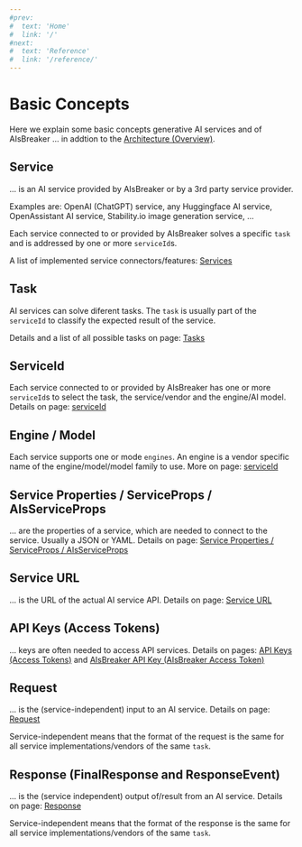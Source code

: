 ```yaml
---
#prev:
#  text: 'Home'
#  link: '/'
#next:
#  text: 'Reference'
#  link: '/reference/'
---
```


Basic Concepts
==============

Here we explain some basic concepts generative AI services and of AIsBreaker ... in addtion to the [Architecture (Overview)](architecture.md).


Service
-------
... is an AI service provided by AIsBreaker or by a 3rd party service provider.

Examples are: OpenAI (ChatGPT) service, any Huggingface AI service, OpenAssistant AI service, Stability.io image generation service, ...

Each service connected to or provided by AIsBreaker solves a specific `task` and is addressed by one or more `serviceId`s.

A list of implemented service connectors/features: [Services](./services)

Task
----

AI services can solve diferent tasks. The `task` is usually part of the `serviceId` to classify the expected result of the service.

Details and a list of all possible tasks on page: [Tasks](tasks.md)


ServiceId
---------
Each service connected to or provided by AIsBreaker has one or more `serviceId`s to select the task, the service/vendor and the engine/AI model. Details on page: [serviceId](serviceId.md)


Engine / Model
--------------
Each service supports one or mode `engines`. An engine is a vendor specific name of the engine/model/model family to use. More on page: [serviceId](serviceId.md)


Service Properties / ServiceProps / AIsServiceProps
---------------------------------------------------
... are the properties of a service, which are needed to connect to the service. Usually a JSON or YAML. Details on page: [Service Properties / ServiceProps / AIsServiceProps](service-properties.md)


Service URL
-----------
... is the URL of the actual AI service API. Details on page: [Service URL](url.md)


API Keys (Access Tokens)
------------------------
... keys are often needed to access API services. Details on pages: [API Keys (Access Tokens)](api-keys.md) and [AIsBreaker API Key (AIsBreaker Access Token)](aisbreaker-api-key.md)


Request
-------
... is the (service-independent) input to an AI service. Details on page: [Request](request.md)

Service-independent means that the format of the request is the same for all service implementations/vendors of the same `task`.


Response (FinalResponse and ResponseEvent)
------------------------------------------
... is the (service independent) output of/result from an AI service. Details on page: [Response](response.md)

Service-independent means that the format of the response is the same for all service implementations/vendors of the same `task`.
